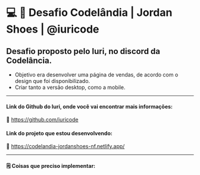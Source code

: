 # 💻 💜 Desafio Codelândia | Jordan Shoes | @iuricode

## Desafio proposto pelo Iuri, no discord da Codelância.

- Objetivo era desenvolver uma página de vendas, de acordo com o design que foi disponibilizado.
- Criar tanto a versão desktop, como a mobile.

_________

#### **Link do Github do Iuri, onde você vai encontrar mais informações:**

:link: https://github.com/iuricode


#### Link do projeto que estou desenvolvendo: 

🔗 https://codelandia-jordanshoes-nf.netlify.app/

_________

#### 🗒️ Coisas que preciso implementar:




